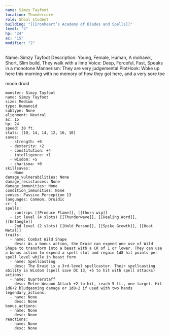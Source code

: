 ```yaml
---
name: Simzy Tayfoot
location: Thundercore
role: Shool student
building: "[[Ironheart’s Academy of Blades and Spells]]"
level: "3"
hp: "24"
ac: "15"
modifier: "2"
---
```

Name: Simzy Tayfoot
Description: Young, Female, Human, A mohawk, Short, Slim build, They walk with a limp
Voice: Deep, Forceful, Fast, Speaks in a monotone
Mannerism: They are very judgemental
PlotHook: Woke up here this morning with no memory of how they got here, and a very sore toe

moon druid
```statblock
monster: Simzy Tayfoot
name: Simzy Tayfoot
size: Medium
type: Humanoid
subtype: None
alignment: Neutral
ac: 15
hp: 24
speed: 30 ft.
stats: [10, 14, 14, 12, 16, 10]
saves:
  - strength: +0
  - dexterity: +2
  - constitution: +4
  - intelligence: +1
  - wisdom: +5
  - charisma: +0
skillsaves:
  - None
damage_vulnerabilities: None
damage_resistances: None
damage_immunities: None
condition_immunities: None
senses: Passive Perception 13
languages: Common, Druidic
cr: 1
spells:
  - cantrips [[Produce Flame]], [[thorn wip]]
  - 1st level (4 slots) [[Thunderwave]], [[Healing Word]], [[Entangle]]
  - 2nd level (2 slots) [[Hold Person]], [[Spike Growth]], [[Heat Metal]]
traits:
  - name: Combat Wild Shape
    desc: As a bonus action, the Druid can expend one use of Wild Shape to transform into a beast with a CR of 1 or lower. They can use a bonus action to expend a spell slot and regain 1d8 hit points per spell level while in beast form
  - name: Spellcasting
    desc: The Druid is a 3rd-level spellcaster. Their spellcasting ability is Wisdom (spell save DC 13, +5 to hit with spell attacks)
actions:
  - name: Quarterstaff
    desc: Melee Weapon Attack +2 to hit, reach 5 ft., one target. Hit 1d6+2 bludgeoning damage or 1d8+2 if used with two hands
legendary_actions:
  - name: None
    desc: None
bonus_actions:
  - name: None
    desc: None
reactions:
  - name: None
    desc: None

```

